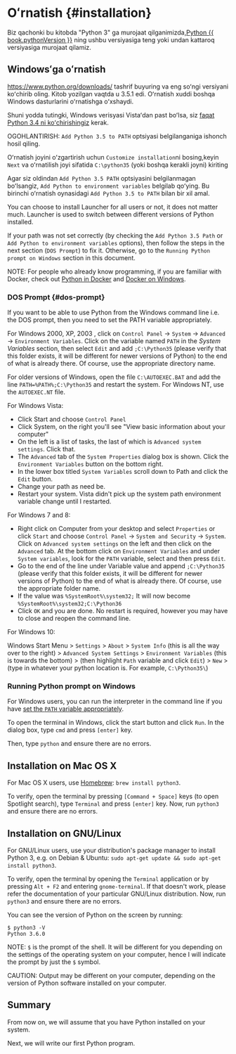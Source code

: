 # Oʻrnatish {#installation}
Biz qachonki bu kitobda "Python 3" ga murojaat qilganimizda,[Python {{ book.pythonVersion }}](https://www.python.org/downloads/) ning ushbu versiyasiga teng yoki undan kattaroq versiyasiga murojaat qilamiz.

## Windowsʻga oʻrnatish

 https://www.python.org/downloads/ tashrif buyuring va eng soʻngi versiyani koʻchirib oling. Kitob yozilgan vaqtda u 3.5.1 edi. 
Oʻrnatish xuddi boshqa Windows dasturlarini oʻrnatishga oʻxshaydi. 

Shuni yodda tutingki, Windows verisyasi Vistaʻdan past boʻlsa, siz [faqat Python 3.4 ni koʻchirishingiz](https://www.python.org/downloads/windows/) kerak. 

OGOHLANTIRISH:  `Add Python 3.5 to PATH` optsiyasi belgilanganiga ishonch hosil qiling.

Oʻrnatish joyini oʻzgartirish uchun `Customize installation`ni bosing,keyin `Next` va oʻrnatilish joyi sifatida `C:\python35` (yoki boshqa kerakli joyni) kiriting

Agar siz oldindan `Add Python 3.5 PATH` optsiyasini belgilanmagan boʻlsangiz,  `Add Python to environment variables` belgilab qoʻying. Bu birinchi oʻrnatish oynasidagi  `Add Python 3.5 to PATH` bilan bir xil amal.

You can choose to install Launcher for all users or not, it does not matter much. Launcher is used to switch between different versions of Python installed.

If your path was not set correctly (by checking the `Add Python 3.5 Path` or `Add Python to environment variables` options), then follow the steps in the next section (`DOS Prompt`) to fix it. Otherwise, go to the `Running Python prompt on Windows` section in this document.

NOTE: For people who already know programming, if you are familiar with Docker, check out [Python in Docker](https://hub.docker.com/_/python/) and [Docker on Windows](https://docs.docker.com/windows/).

### DOS Prompt {#dos-prompt}

If you want to be able to use Python from the Windows command line i.e. the DOS prompt, then you need to set the PATH variable appropriately.

For Windows 2000, XP, 2003 , click on `Control Panel` -> `System` -> `Advanced` -> `Environment Variables`. Click on the variable named `PATH` in the _System Variables_ section, then select `Edit` and add `;C:\Python35` (please verify that this folder exists, it will be different for newer versions of Python) to the end of what is already there. Of course, use the appropriate directory name.

<!-- The directory should match pythonVersion variable in book.json -->
For older versions of Windows, open the file `C:\AUTOEXEC.BAT` and add the line `PATH=%PATH%;C:\Python35` and restart the system. For Windows NT, use the `AUTOEXEC.NT` file.

For Windows Vista:

- Click Start and choose `Control Panel`
- Click System, on the right you'll see "View basic information about your computer"
- On the left is a list of tasks, the last of which is `Advanced system settings`. Click that.
- The `Advanced` tab of the `System Properties` dialog box is shown. Click the `Environment Variables` button on the bottom right.
- In the lower box titled `System Variables` scroll down to Path and click the `Edit` button.
- Change your path as need be.
- Restart your system. Vista didn't pick up the system path environment variable change until I restarted.

For Windows 7 and 8:

- Right click on Computer from your desktop and select `Properties` or click `Start` and choose `Control Panel` -> `System and Security` -> `System`. Click on `Advanced system settings` on the left and then click on the `Advanced` tab. At the bottom click on `Environment Variables` and under `System variables`, look for the `PATH` variable, select and then press `Edit`.
- Go to the end of the line under Variable value and append `;C:\Python35` (please verify that this folder exists, it will be different for newer versions of Python) to the end of what is already there. Of course, use the appropriate folder name.
- If the value was `%SystemRoot%\system32;` It will now become `%SystemRoot%\system32;C:\Python36` <!-- The directory should match pythonVersion variable in book.json -->
- Click `OK` and you are done. No restart is required, however you may have to close and reopen the command line.

For Windows 10:

Windows Start Menu > `Settings` > `About` > `System Info` (this is all the way over to the right) > `Advanced System Settings` > `Environment Variables` (this is towards the bottom) > (then highlight `Path` variable and click `Edit`) > `New` > (type in whatever your python location is.  For example, `C:\Python35\`)


### Running Python prompt on Windows

For Windows users, you can run the interpreter in the command line if you have [set the `PATH` variable appropriately](#dos-prompt).

To open the terminal in Windows, click the start button and click `Run`. In the dialog box, type `cmd` and press `[enter]` key.

Then, type `python` and ensure there are no errors.

## Installation on Mac OS X

For Mac OS X users, use [Homebrew](http://brew.sh): `brew install python3`.

To verify, open the terminal by pressing `[Command + Space]` keys (to open Spotlight search), type `Terminal` and press `[enter]` key. Now, run `python3` and ensure there are no errors.

## Installation on GNU/Linux

For GNU/Linux users, use your distribution's package manager to install Python 3, e.g. on Debian & Ubuntu: `sudo apt-get update && sudo apt-get install python3`.

To verify, open the terminal by opening the `Terminal` application or by pressing `Alt + F2` and entering `gnome-terminal`. If that doesn't work, please refer the documentation of your particular GNU/Linux distribution. Now, run `python3` and ensure there are no errors.

You can see the version of Python on the screen by running:

<!-- The output should match pythonVersion variable in book.json -->
```
$ python3 -V
Python 3.6.0
```

NOTE: `$` is the prompt of the shell. It will be different for you depending on the settings of the operating system on your computer, hence I will indicate the prompt by just the `$` symbol.

CAUTION: Output may be different on your computer, depending on the version of Python software installed on your computer.

## Summary

From now on, we will assume that you have Python installed on your system.

Next, we will write our first Python program.
